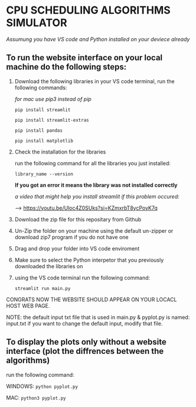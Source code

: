 # CPU SCHEDULING ALGORITHMS SIMULATOR
*Assumung you have VS code and Python installed on your deviece already*

## To run the website interface on your local machine do the following steps:

1. Download the following libraries in your VS code terminal,
   run the following commands:
   
   *for mac use pip3 instead of pip*
   
   `pip install streamlit`
   
   `pip install streamlit-extras`
   
   `pip install pandas`

   `pip install matplotlib`
      

3. Check the installation for the libraries
   
   run the following command for all the libraries you just installed:
   
   `library_name --version`
   
   **If you got an error it means the library was not installed correctly**
   
   *a video that might help you install streamlit if this problem occured:*
   
   --> https://youtu.be/Uloc4Z0SUks?si=KZmxrbT8ycPoyK7q

5. Download the zip file for this repositary from Github
6. Un-Zip the folder on your machine using the default un-zipper or download zip7 program if you do not have one
7. Drag and drop your folder into VS code enviroment
8. Make sure to select the Python interpetor that you previously downloaded the libraries on
9. using the VS code terminal run the following command:
    
   `streamlit run main.py`

CONGRATS NOW THE WEBSITE SHOULD APPEAR ON YOUR LOCACL HOST WEB PAGE.

NOTE: the default input txt file that is used in main.py & pyplot.py is named: input.txt
if you want to change the default input, modify that file.

## To display the plots only without a website interface (plot the diffrences between the algorithms)

run the following command:

WINDOWS: `python pyplot.py`

MAC: `python3 pyplot.py`
   
